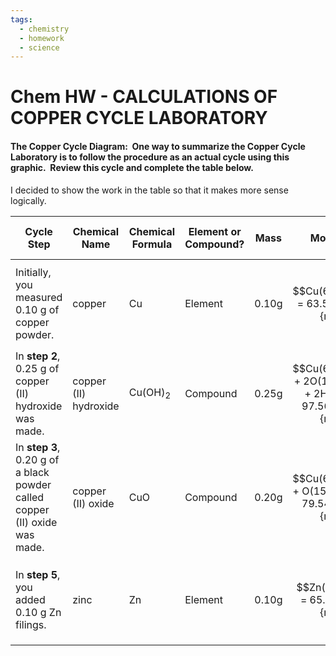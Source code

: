```yaml
---
tags: 
  - chemistry
  - homework
  - science
---
```


# Chem HW - CALCULATIONS OF COPPER CYCLE LABORATORY

#### The Copper Cycle Diagram:  One way to summarize the Copper Cycle Laboratory is to follow the procedure as an actual cycle using this graphic.  Review this cycle and complete the table below.

I decided to show the work in the table so that it makes more sense logically.


| **Cycle Step**                                                             | **Chemical Name**     | **Chemical Formula** | **Element or Compound?** | **Mass** | **Molar Mass**                                                       | **Calculated Moles**                                  | **Calculated Number of Particles**                  |
| -------------------------------------------------------------------------- | --------------------- | -------------------- | ------------------------ | -------- | -------------------------------------------------------------------- | ----------------------------------------------------- | --------------------------------------------------- |
| Initially, you measured 0.10 g of copper powder.                           | copper                | Cu                   | Element                  | 0.10g    | $$Cu(63.546AMU) = 63.546 \frac{g}{mol}$$                                 | $$\frac{0.10 g}{63.546 \frac{g}{mol}} = 0.00157 mol$$         | $$0.00157 mol * 6.02* 10^{23} = 9.4514 * 10^{20}$$  |
| In **step 2**, 0.25 g of copper (II) hydroxide was made.                   | copper (II) hydroxide | Cu(OH)<sub>2</sub>   | Compound                 | 0.25g    | $$Cu(63.546AMU) + 2O(15.999AMU) + 2H(1.008) = 97.561 \frac{g}{mol}$$     | $$\frac{0.25 g}{97.561 \frac{g}{mol}} = 0.00256 mol$$         | $$0.00256 mol * 6.02* 10^{23} = 1.54122 * 10^{21}$$ |
| In **step 3**, 0.20 g of a black powder called copper (II) oxide was made. | copper (II) oxide     | CuO                  | Compound                 | 0.20g    | $$Cu(63.546AMU) + O(15.999AMU) + 79.545 \frac{g}{mol}$$                  | $$\frac{0.20 g}{79.545 \frac{g}{mol}} = 0.00251 mol$$         | $$0.00251 mol * 6.02* 10^{23} = 1.51102 * 10^{21}$$ |
| In **step 5**, you added 0.10 g Zn filings.                                | zinc                  | Zn                   | Element                  | 0.10g    | $$Zn(65.38AMU) = 65.38 \frac{g}{mol}$$                                   | $$\frac{0.10 g}{65.38 \frac{g}{mol}} = 0.00152 mol$$          | $$0.00152 mol * 6.02* 10^{23} = 9.1504 * 10^{20}$$  |
